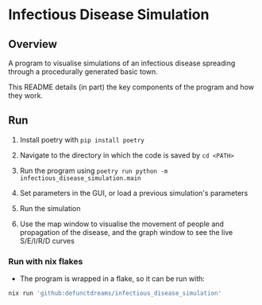 # Infectious Disease Simulation

## Overview

A program to visualise simulations of an infectious disease spreading through a procedurally generated basic town.

This README details (in part) the key components of the program and how they work.

## Run

1. Install poetry with `pip install poetry`

2. Navigate to the directory in which the code is saved by `cd <PATH>`

3. Run the program using `poetry run python -m infectious_disease_simulation.main`

4. Set parameters in the GUI, or load a previous simulation's parameters

5. Run the simulation

6. Use the map window to visualise the movement of people and propagation of the disease, and the graph window to see the live S/E/I/R/D curves

### Run with nix flakes
* The program is wrapped in a flake, so it can be run with:
```bash
nix run 'github:defunctdreams/infectious_disease_simulation'
```

